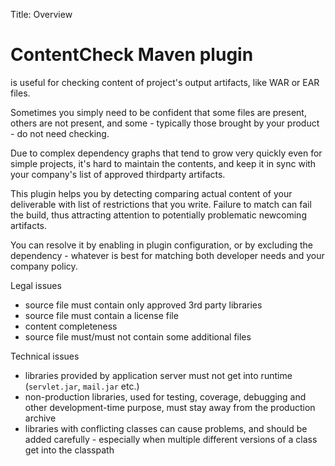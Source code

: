 Title: Overview


# ContentCheck Maven plugin

is useful for checking content of project's output artifacts, like WAR or EAR files.

Sometimes you simply need to be confident that some files are present, others are not present, and some - typically
those brought by your product - do not need checking.

Due to complex dependency graphs that tend to grow very quickly even for simple projects, it's hard to maintain
the contents, and keep it in sync with your company's list of approved thirdparty artifacts.

This plugin helps you by detecting comparing actual content of your deliverable with list of restrictions that you write.
Failure to match can fail the build, thus attracting attention to potentially problematic newcoming artifacts.

You can resolve it by enabling in plugin configuration, or by excluding the dependency - whatever is best for matching
both developer needs and your company policy.

Legal issues

* source file must contain only approved 3rd party libraries
* source file must contain a license file
* content completeness
* source file must/must not contain some additional files

Technical issues

* libraries provided by application server must not get into runtime (`servlet.jar`, `mail.jar` etc.)
* non-production libraries, used for testing, coverage, debugging and other development-time purpose, must stay away from the production archive
* libraries with conflicting classes can cause problems, and should be added carefully - especially when multiple different versions of a class get into the classpath
